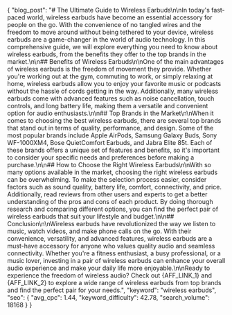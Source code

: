 {
  "blog_post": "# The Ultimate Guide to Wireless Earbuds\n\nIn today's fast-paced world, wireless earbuds have become an essential accessory for people on the go. With the convenience of no tangled wires and the freedom to move around without being tethered to your device, wireless earbuds are a game-changer in the world of audio technology. In this comprehensive guide, we will explore everything you need to know about wireless earbuds, from the benefits they offer to the top brands in the market.\n\n## Benefits of Wireless Earbuds\n\nOne of the main advantages of wireless earbuds is the freedom of movement they provide. Whether you're working out at the gym, commuting to work, or simply relaxing at home, wireless earbuds allow you to enjoy your favorite music or podcasts without the hassle of cords getting in the way. Additionally, many wireless earbuds come with advanced features such as noise cancellation, touch controls, and long battery life, making them a versatile and convenient option for audio enthusiasts.\n\n## Top Brands in the Market\n\nWhen it comes to choosing the best wireless earbuds, there are several top brands that stand out in terms of quality, performance, and design. Some of the most popular brands include Apple AirPods, Samsung Galaxy Buds, Sony WF-1000XM4, Bose QuietComfort Earbuds, and Jabra Elite 85t. Each of these brands offers a unique set of features and benefits, so it's important to consider your specific needs and preferences before making a purchase.\n\n## How to Choose the Right Wireless Earbuds\n\nWith so many options available in the market, choosing the right wireless earbuds can be overwhelming. To make the selection process easier, consider factors such as sound quality, battery life, comfort, connectivity, and price. Additionally, read reviews from other users and experts to get a better understanding of the pros and cons of each product. By doing thorough research and comparing different options, you can find the perfect pair of wireless earbuds that suit your lifestyle and budget.\n\n## Conclusion\n\nWireless earbuds have revolutionized the way we listen to music, watch videos, and make phone calls on the go. With their convenience, versatility, and advanced features, wireless earbuds are a must-have accessory for anyone who values quality audio and seamless connectivity. Whether you're a fitness enthusiast, a busy professional, or a music lover, investing in a pair of wireless earbuds can enhance your overall audio experience and make your daily life more enjoyable.\n\nReady to experience the freedom of wireless audio? Check out {AFF_LINK_1} and {AFF_LINK_2} to explore a wide range of wireless earbuds from top brands and find the perfect pair for your needs.",
  "keyword": "wireless earbuds",
  "seo": {
    "avg_cpc": 1.44,
    "keyword_difficulty": 42.78,
    "search_volume": 18168
  }
}
